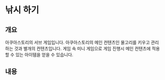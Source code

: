 # 낚시 하기
## 개요
아쿠아스토리의 서브 게임입니다. 아쿠아스토리의 메인 컨텐츠인 물고리를 키우고 관리하는 것과 별개의 컨텐츠입니다. 게임 속 미니 게임으로 게임 진행시 메인 컨텐츠에 적용할 수 있는 아이템을 얻을 수 있습니다.

## 내용
